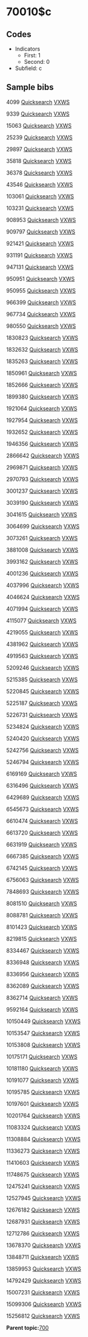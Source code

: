 # 70010$c

## Codes

-   Indicators
    -   First: 1
    -   Second: 0
-   Subfield: c

## Sample bibs

4099 [Quicksearch](https://search.library.yale.edu/catalog/4099) [VXWS](http://prodorbis.library.yale.edu:7014/vxws/GetHoldingsService?bibId=4099)

9339 [Quicksearch](https://search.library.yale.edu/catalog/9339) [VXWS](http://prodorbis.library.yale.edu:7014/vxws/GetHoldingsService?bibId=9339)

15063 [Quicksearch](https://search.library.yale.edu/catalog/15063) [VXWS](http://prodorbis.library.yale.edu:7014/vxws/GetHoldingsService?bibId=15063)

25239 [Quicksearch](https://search.library.yale.edu/catalog/25239) [VXWS](http://prodorbis.library.yale.edu:7014/vxws/GetHoldingsService?bibId=25239)

29897 [Quicksearch](https://search.library.yale.edu/catalog/29897) [VXWS](http://prodorbis.library.yale.edu:7014/vxws/GetHoldingsService?bibId=29897)

35818 [Quicksearch](https://search.library.yale.edu/catalog/35818) [VXWS](http://prodorbis.library.yale.edu:7014/vxws/GetHoldingsService?bibId=35818)

36378 [Quicksearch](https://search.library.yale.edu/catalog/36378) [VXWS](http://prodorbis.library.yale.edu:7014/vxws/GetHoldingsService?bibId=36378)

43546 [Quicksearch](https://search.library.yale.edu/catalog/43546) [VXWS](http://prodorbis.library.yale.edu:7014/vxws/GetHoldingsService?bibId=43546)

103061 [Quicksearch](https://search.library.yale.edu/catalog/103061) [VXWS](http://prodorbis.library.yale.edu:7014/vxws/GetHoldingsService?bibId=103061)

103231 [Quicksearch](https://search.library.yale.edu/catalog/103231) [VXWS](http://prodorbis.library.yale.edu:7014/vxws/GetHoldingsService?bibId=103231)

908953 [Quicksearch](https://search.library.yale.edu/catalog/908953) [VXWS](http://prodorbis.library.yale.edu:7014/vxws/GetHoldingsService?bibId=908953)

909797 [Quicksearch](https://search.library.yale.edu/catalog/909797) [VXWS](http://prodorbis.library.yale.edu:7014/vxws/GetHoldingsService?bibId=909797)

921421 [Quicksearch](https://search.library.yale.edu/catalog/921421) [VXWS](http://prodorbis.library.yale.edu:7014/vxws/GetHoldingsService?bibId=921421)

931191 [Quicksearch](https://search.library.yale.edu/catalog/931191) [VXWS](http://prodorbis.library.yale.edu:7014/vxws/GetHoldingsService?bibId=931191)

947131 [Quicksearch](https://search.library.yale.edu/catalog/947131) [VXWS](http://prodorbis.library.yale.edu:7014/vxws/GetHoldingsService?bibId=947131)

950951 [Quicksearch](https://search.library.yale.edu/catalog/950951) [VXWS](http://prodorbis.library.yale.edu:7014/vxws/GetHoldingsService?bibId=950951)

950955 [Quicksearch](https://search.library.yale.edu/catalog/950955) [VXWS](http://prodorbis.library.yale.edu:7014/vxws/GetHoldingsService?bibId=950955)

966399 [Quicksearch](https://search.library.yale.edu/catalog/966399) [VXWS](http://prodorbis.library.yale.edu:7014/vxws/GetHoldingsService?bibId=966399)

967734 [Quicksearch](https://search.library.yale.edu/catalog/967734) [VXWS](http://prodorbis.library.yale.edu:7014/vxws/GetHoldingsService?bibId=967734)

980550 [Quicksearch](https://search.library.yale.edu/catalog/980550) [VXWS](http://prodorbis.library.yale.edu:7014/vxws/GetHoldingsService?bibId=980550)

1830823 [Quicksearch](https://search.library.yale.edu/catalog/1830823) [VXWS](http://prodorbis.library.yale.edu:7014/vxws/GetHoldingsService?bibId=1830823)

1832632 [Quicksearch](https://search.library.yale.edu/catalog/1832632) [VXWS](http://prodorbis.library.yale.edu:7014/vxws/GetHoldingsService?bibId=1832632)

1835263 [Quicksearch](https://search.library.yale.edu/catalog/1835263) [VXWS](http://prodorbis.library.yale.edu:7014/vxws/GetHoldingsService?bibId=1835263)

1850961 [Quicksearch](https://search.library.yale.edu/catalog/1850961) [VXWS](http://prodorbis.library.yale.edu:7014/vxws/GetHoldingsService?bibId=1850961)

1852666 [Quicksearch](https://search.library.yale.edu/catalog/1852666) [VXWS](http://prodorbis.library.yale.edu:7014/vxws/GetHoldingsService?bibId=1852666)

1899380 [Quicksearch](https://search.library.yale.edu/catalog/1899380) [VXWS](http://prodorbis.library.yale.edu:7014/vxws/GetHoldingsService?bibId=1899380)

1921064 [Quicksearch](https://search.library.yale.edu/catalog/1921064) [VXWS](http://prodorbis.library.yale.edu:7014/vxws/GetHoldingsService?bibId=1921064)

1927954 [Quicksearch](https://search.library.yale.edu/catalog/1927954) [VXWS](http://prodorbis.library.yale.edu:7014/vxws/GetHoldingsService?bibId=1927954)

1932652 [Quicksearch](https://search.library.yale.edu/catalog/1932652) [VXWS](http://prodorbis.library.yale.edu:7014/vxws/GetHoldingsService?bibId=1932652)

1946356 [Quicksearch](https://search.library.yale.edu/catalog/1946356) [VXWS](http://prodorbis.library.yale.edu:7014/vxws/GetHoldingsService?bibId=1946356)

2866642 [Quicksearch](https://search.library.yale.edu/catalog/2866642) [VXWS](http://prodorbis.library.yale.edu:7014/vxws/GetHoldingsService?bibId=2866642)

2969871 [Quicksearch](https://search.library.yale.edu/catalog/2969871) [VXWS](http://prodorbis.library.yale.edu:7014/vxws/GetHoldingsService?bibId=2969871)

2970793 [Quicksearch](https://search.library.yale.edu/catalog/2970793) [VXWS](http://prodorbis.library.yale.edu:7014/vxws/GetHoldingsService?bibId=2970793)

3001237 [Quicksearch](https://search.library.yale.edu/catalog/3001237) [VXWS](http://prodorbis.library.yale.edu:7014/vxws/GetHoldingsService?bibId=3001237)

3039190 [Quicksearch](https://search.library.yale.edu/catalog/3039190) [VXWS](http://prodorbis.library.yale.edu:7014/vxws/GetHoldingsService?bibId=3039190)

3041615 [Quicksearch](https://search.library.yale.edu/catalog/3041615) [VXWS](http://prodorbis.library.yale.edu:7014/vxws/GetHoldingsService?bibId=3041615)

3064699 [Quicksearch](https://search.library.yale.edu/catalog/3064699) [VXWS](http://prodorbis.library.yale.edu:7014/vxws/GetHoldingsService?bibId=3064699)

3073261 [Quicksearch](https://search.library.yale.edu/catalog/3073261) [VXWS](http://prodorbis.library.yale.edu:7014/vxws/GetHoldingsService?bibId=3073261)

3881008 [Quicksearch](https://search.library.yale.edu/catalog/3881008) [VXWS](http://prodorbis.library.yale.edu:7014/vxws/GetHoldingsService?bibId=3881008)

3993162 [Quicksearch](https://search.library.yale.edu/catalog/3993162) [VXWS](http://prodorbis.library.yale.edu:7014/vxws/GetHoldingsService?bibId=3993162)

4001236 [Quicksearch](https://search.library.yale.edu/catalog/4001236) [VXWS](http://prodorbis.library.yale.edu:7014/vxws/GetHoldingsService?bibId=4001236)

4037996 [Quicksearch](https://search.library.yale.edu/catalog/4037996) [VXWS](http://prodorbis.library.yale.edu:7014/vxws/GetHoldingsService?bibId=4037996)

4046624 [Quicksearch](https://search.library.yale.edu/catalog/4046624) [VXWS](http://prodorbis.library.yale.edu:7014/vxws/GetHoldingsService?bibId=4046624)

4071994 [Quicksearch](https://search.library.yale.edu/catalog/4071994) [VXWS](http://prodorbis.library.yale.edu:7014/vxws/GetHoldingsService?bibId=4071994)

4115077 [Quicksearch](https://search.library.yale.edu/catalog/4115077) [VXWS](http://prodorbis.library.yale.edu:7014/vxws/GetHoldingsService?bibId=4115077)

4219055 [Quicksearch](https://search.library.yale.edu/catalog/4219055) [VXWS](http://prodorbis.library.yale.edu:7014/vxws/GetHoldingsService?bibId=4219055)

4381962 [Quicksearch](https://search.library.yale.edu/catalog/4381962) [VXWS](http://prodorbis.library.yale.edu:7014/vxws/GetHoldingsService?bibId=4381962)

4919563 [Quicksearch](https://search.library.yale.edu/catalog/4919563) [VXWS](http://prodorbis.library.yale.edu:7014/vxws/GetHoldingsService?bibId=4919563)

5209246 [Quicksearch](https://search.library.yale.edu/catalog/5209246) [VXWS](http://prodorbis.library.yale.edu:7014/vxws/GetHoldingsService?bibId=5209246)

5215385 [Quicksearch](https://search.library.yale.edu/catalog/5215385) [VXWS](http://prodorbis.library.yale.edu:7014/vxws/GetHoldingsService?bibId=5215385)

5220845 [Quicksearch](https://search.library.yale.edu/catalog/5220845) [VXWS](http://prodorbis.library.yale.edu:7014/vxws/GetHoldingsService?bibId=5220845)

5225187 [Quicksearch](https://search.library.yale.edu/catalog/5225187) [VXWS](http://prodorbis.library.yale.edu:7014/vxws/GetHoldingsService?bibId=5225187)

5226731 [Quicksearch](https://search.library.yale.edu/catalog/5226731) [VXWS](http://prodorbis.library.yale.edu:7014/vxws/GetHoldingsService?bibId=5226731)

5234824 [Quicksearch](https://search.library.yale.edu/catalog/5234824) [VXWS](http://prodorbis.library.yale.edu:7014/vxws/GetHoldingsService?bibId=5234824)

5240420 [Quicksearch](https://search.library.yale.edu/catalog/5240420) [VXWS](http://prodorbis.library.yale.edu:7014/vxws/GetHoldingsService?bibId=5240420)

5242756 [Quicksearch](https://search.library.yale.edu/catalog/5242756) [VXWS](http://prodorbis.library.yale.edu:7014/vxws/GetHoldingsService?bibId=5242756)

5246794 [Quicksearch](https://search.library.yale.edu/catalog/5246794) [VXWS](http://prodorbis.library.yale.edu:7014/vxws/GetHoldingsService?bibId=5246794)

6169169 [Quicksearch](https://search.library.yale.edu/catalog/6169169) [VXWS](http://prodorbis.library.yale.edu:7014/vxws/GetHoldingsService?bibId=6169169)

6316496 [Quicksearch](https://search.library.yale.edu/catalog/6316496) [VXWS](http://prodorbis.library.yale.edu:7014/vxws/GetHoldingsService?bibId=6316496)

6429689 [Quicksearch](https://search.library.yale.edu/catalog/6429689) [VXWS](http://prodorbis.library.yale.edu:7014/vxws/GetHoldingsService?bibId=6429689)

6545673 [Quicksearch](https://search.library.yale.edu/catalog/6545673) [VXWS](http://prodorbis.library.yale.edu:7014/vxws/GetHoldingsService?bibId=6545673)

6610474 [Quicksearch](https://search.library.yale.edu/catalog/6610474) [VXWS](http://prodorbis.library.yale.edu:7014/vxws/GetHoldingsService?bibId=6610474)

6613720 [Quicksearch](https://search.library.yale.edu/catalog/6613720) [VXWS](http://prodorbis.library.yale.edu:7014/vxws/GetHoldingsService?bibId=6613720)

6631919 [Quicksearch](https://search.library.yale.edu/catalog/6631919) [VXWS](http://prodorbis.library.yale.edu:7014/vxws/GetHoldingsService?bibId=6631919)

6667385 [Quicksearch](https://search.library.yale.edu/catalog/6667385) [VXWS](http://prodorbis.library.yale.edu:7014/vxws/GetHoldingsService?bibId=6667385)

6742145 [Quicksearch](https://search.library.yale.edu/catalog/6742145) [VXWS](http://prodorbis.library.yale.edu:7014/vxws/GetHoldingsService?bibId=6742145)

6756063 [Quicksearch](https://search.library.yale.edu/catalog/6756063) [VXWS](http://prodorbis.library.yale.edu:7014/vxws/GetHoldingsService?bibId=6756063)

7848693 [Quicksearch](https://search.library.yale.edu/catalog/7848693) [VXWS](http://prodorbis.library.yale.edu:7014/vxws/GetHoldingsService?bibId=7848693)

8081510 [Quicksearch](https://search.library.yale.edu/catalog/8081510) [VXWS](http://prodorbis.library.yale.edu:7014/vxws/GetHoldingsService?bibId=8081510)

8088781 [Quicksearch](https://search.library.yale.edu/catalog/8088781) [VXWS](http://prodorbis.library.yale.edu:7014/vxws/GetHoldingsService?bibId=8088781)

8101423 [Quicksearch](https://search.library.yale.edu/catalog/8101423) [VXWS](http://prodorbis.library.yale.edu:7014/vxws/GetHoldingsService?bibId=8101423)

8219815 [Quicksearch](https://search.library.yale.edu/catalog/8219815) [VXWS](http://prodorbis.library.yale.edu:7014/vxws/GetHoldingsService?bibId=8219815)

8334467 [Quicksearch](https://search.library.yale.edu/catalog/8334467) [VXWS](http://prodorbis.library.yale.edu:7014/vxws/GetHoldingsService?bibId=8334467)

8336948 [Quicksearch](https://search.library.yale.edu/catalog/8336948) [VXWS](http://prodorbis.library.yale.edu:7014/vxws/GetHoldingsService?bibId=8336948)

8336956 [Quicksearch](https://search.library.yale.edu/catalog/8336956) [VXWS](http://prodorbis.library.yale.edu:7014/vxws/GetHoldingsService?bibId=8336956)

8362089 [Quicksearch](https://search.library.yale.edu/catalog/8362089) [VXWS](http://prodorbis.library.yale.edu:7014/vxws/GetHoldingsService?bibId=8362089)

8362714 [Quicksearch](https://search.library.yale.edu/catalog/8362714) [VXWS](http://prodorbis.library.yale.edu:7014/vxws/GetHoldingsService?bibId=8362714)

9592164 [Quicksearch](https://search.library.yale.edu/catalog/9592164) [VXWS](http://prodorbis.library.yale.edu:7014/vxws/GetHoldingsService?bibId=9592164)

10150449 [Quicksearch](https://search.library.yale.edu/catalog/10150449) [VXWS](http://prodorbis.library.yale.edu:7014/vxws/GetHoldingsService?bibId=10150449)

10153547 [Quicksearch](https://search.library.yale.edu/catalog/10153547) [VXWS](http://prodorbis.library.yale.edu:7014/vxws/GetHoldingsService?bibId=10153547)

10153808 [Quicksearch](https://search.library.yale.edu/catalog/10153808) [VXWS](http://prodorbis.library.yale.edu:7014/vxws/GetHoldingsService?bibId=10153808)

10175171 [Quicksearch](https://search.library.yale.edu/catalog/10175171) [VXWS](http://prodorbis.library.yale.edu:7014/vxws/GetHoldingsService?bibId=10175171)

10181180 [Quicksearch](https://search.library.yale.edu/catalog/10181180) [VXWS](http://prodorbis.library.yale.edu:7014/vxws/GetHoldingsService?bibId=10181180)

10191077 [Quicksearch](https://search.library.yale.edu/catalog/10191077) [VXWS](http://prodorbis.library.yale.edu:7014/vxws/GetHoldingsService?bibId=10191077)

10195785 [Quicksearch](https://search.library.yale.edu/catalog/10195785) [VXWS](http://prodorbis.library.yale.edu:7014/vxws/GetHoldingsService?bibId=10195785)

10197601 [Quicksearch](https://search.library.yale.edu/catalog/10197601) [VXWS](http://prodorbis.library.yale.edu:7014/vxws/GetHoldingsService?bibId=10197601)

10201764 [Quicksearch](https://search.library.yale.edu/catalog/10201764) [VXWS](http://prodorbis.library.yale.edu:7014/vxws/GetHoldingsService?bibId=10201764)

11083324 [Quicksearch](https://search.library.yale.edu/catalog/11083324) [VXWS](http://prodorbis.library.yale.edu:7014/vxws/GetHoldingsService?bibId=11083324)

11308884 [Quicksearch](https://search.library.yale.edu/catalog/11308884) [VXWS](http://prodorbis.library.yale.edu:7014/vxws/GetHoldingsService?bibId=11308884)

11336273 [Quicksearch](https://search.library.yale.edu/catalog/11336273) [VXWS](http://prodorbis.library.yale.edu:7014/vxws/GetHoldingsService?bibId=11336273)

11410603 [Quicksearch](https://search.library.yale.edu/catalog/11410603) [VXWS](http://prodorbis.library.yale.edu:7014/vxws/GetHoldingsService?bibId=11410603)

11748675 [Quicksearch](https://search.library.yale.edu/catalog/11748675) [VXWS](http://prodorbis.library.yale.edu:7014/vxws/GetHoldingsService?bibId=11748675)

12475241 [Quicksearch](https://search.library.yale.edu/catalog/12475241) [VXWS](http://prodorbis.library.yale.edu:7014/vxws/GetHoldingsService?bibId=12475241)

12527945 [Quicksearch](https://search.library.yale.edu/catalog/12527945) [VXWS](http://prodorbis.library.yale.edu:7014/vxws/GetHoldingsService?bibId=12527945)

12676182 [Quicksearch](https://search.library.yale.edu/catalog/12676182) [VXWS](http://prodorbis.library.yale.edu:7014/vxws/GetHoldingsService?bibId=12676182)

12687931 [Quicksearch](https://search.library.yale.edu/catalog/12687931) [VXWS](http://prodorbis.library.yale.edu:7014/vxws/GetHoldingsService?bibId=12687931)

12712786 [Quicksearch](https://search.library.yale.edu/catalog/12712786) [VXWS](http://prodorbis.library.yale.edu:7014/vxws/GetHoldingsService?bibId=12712786)

13678370 [Quicksearch](https://search.library.yale.edu/catalog/13678370) [VXWS](http://prodorbis.library.yale.edu:7014/vxws/GetHoldingsService?bibId=13678370)

13848711 [Quicksearch](https://search.library.yale.edu/catalog/13848711) [VXWS](http://prodorbis.library.yale.edu:7014/vxws/GetHoldingsService?bibId=13848711)

13859953 [Quicksearch](https://search.library.yale.edu/catalog/13859953) [VXWS](http://prodorbis.library.yale.edu:7014/vxws/GetHoldingsService?bibId=13859953)

14792429 [Quicksearch](https://search.library.yale.edu/catalog/14792429) [VXWS](http://prodorbis.library.yale.edu:7014/vxws/GetHoldingsService?bibId=14792429)

15007231 [Quicksearch](https://search.library.yale.edu/catalog/15007231) [VXWS](http://prodorbis.library.yale.edu:7014/vxws/GetHoldingsService?bibId=15007231)

15099306 [Quicksearch](https://search.library.yale.edu/catalog/15099306) [VXWS](http://prodorbis.library.yale.edu:7014/vxws/GetHoldingsService?bibId=15099306)

15256812 [Quicksearch](https://search.library.yale.edu/catalog/15256812) [VXWS](http://prodorbis.library.yale.edu:7014/vxws/GetHoldingsService?bibId=15256812)

**Parent topic:**[700](../../tags/700/700.md)

